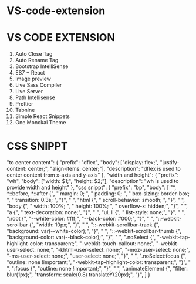 # VS-code-extension

VS CODE EXTENSION
=================

1) Auto Close Tag
2) Auto Rename Tag
3) Bootstrap IntelliSense
4) ES7 + React
5) Image preview
6) Live Sass Compiler
7) Live Server
8) Path Intellisense
9) Prettier
10) Tabnine
11) Simple React Snippets
12) One Monokai Theme

CSS SNIPPT
==========

"to center content": {
		"prefix": "dflex",
		"body": ["display: flex;", "justify-content: center;", "align-items: center;"],
		"description": "dflex is used to center content from x-axis and y-axis"
	},
	"width and height": {
		"prefix": "wh",
		"body": ["width: $1;", "height: $2;"],
		"description": "wh is used to provide width and height"
	},
	"css snippt": {
		"prefix": "bp",
		"body": [
			"*, *::before, *::after {",
			" margin: 0; ",
			" padding: 0; ",
			" box-sizing: border-box; ",
			" transition: 0.3s; ",
			"}",
			" ",
			"html {",
			" scroll-behavior: smooth; ",
			"}",
			" ",
      "body {",
			" width: 100%; ",
			" height: 100%; ",
      " overflow-x: hidden;",
      "}",
			" ",
			"a {",
			" text-decoration: none;",
			"}",
			" ",
			"ul, li {",
			" list-style: none;",
			"}",
			" ",
			":root {",
			"--white-color: #fff;",
			"--back-color: #000;",
			"}",
			" ",
			"::-webkit-scrollbar {",
			"width: 10px;",
			"}",
			" ",
			"::-webkit-scrollbar-track {",
			"background: var(--white-color);",
			"}",
			" ",
			"::-webkit-scrollbar-thumb {",
			"background-color: var(--black-color);",
			"}",
			" ",
			".noSelect {",
			"-webkit-tap-highlight-color: transparent;",
			"-webkit-touch-callout: none;",
			"-webkit-user-select: none;",
			"-khtml-user-select: none;",
			"-moz-user-select: none;",
			"-ms-user-select: none;",
			"user-select: none;",
			"}",
			" ",
			".noSelect:focus {",
			"outline: none !important;",
			"-webkit-tap-highlight-color: transparent;",
			"}",
			" ",
			":focus {",
			"outline: none !important;",
			"}",
			" ",
			".animateElement {",
			"filter: blur(1px);",
			"transform: scale(0.8) translateY(20px);",
			"}",
		]
	}
